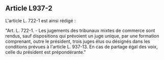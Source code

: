 Article L937-2
----
L'article L. 722-1 est ainsi rédigé :

"Art. L. 722-1. - Les jugements des tribunaux mixtes de commerce sont rendus,
sauf dispositions qui prévoient un juge unique, par une formation comprenant,
outre le président, trois juges élus ou désignés dans les conditions prévues à
l'article L. 937-13. En cas de partage égal des voix, celle du président est
prépondérante."
